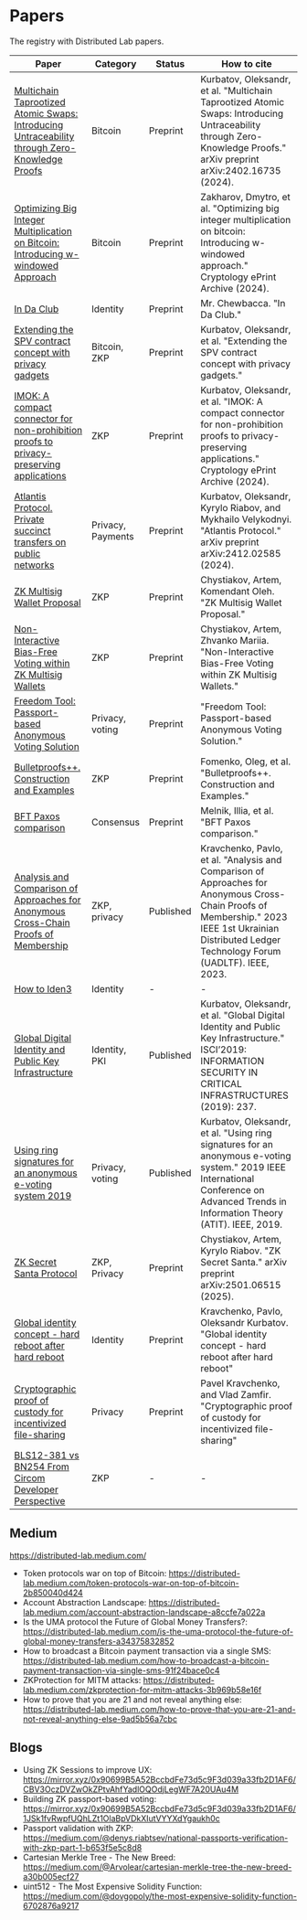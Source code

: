 # Papers

The registry with Distributed Lab papers.

| Paper |  Category |  Status | How to cite  | 
|---|---|---|---|
| [Multichain Taprootized Atomic Swaps: Introducing Untraceability through Zero-Knowledge Proofs](https://arxiv.org/abs/2402.16735) | Bitcoin | Preprint | Kurbatov, Oleksandr, et al. "Multichain Taprootized Atomic Swaps: Introducing Untraceability through Zero-Knowledge Proofs." arXiv preprint arXiv:2402.16735 (2024). |
| [Optimizing Big Integer Multiplication on Bitcoin: Introducing w-windowed Approach](https://eprint.iacr.org/2024/1236.pdf) | Bitcoin | Preprint | Zakharov, Dmytro, et al. "Optimizing big integer multiplication on bitcoin: Introducing w-windowed approach." Cryptology ePrint Archive (2024).
| [In Da Club](https://github.com/distributed-lab/papers/blob/main/in-da-club/In_Da_Club.pdf) | Identity | Preprint | Mr. Chewbacca. "In Da Club."
| [Extending the SPV contract concept with privacy gadgets](https://github.com/distributed-lab/papers/blob/main/spv/Extending_the_SPV_contract_concept_with_privacy_gadgets.pdf) | Bitcoin, ZKP | Preprint | Kurbatov, Oleksandr, et al. "Extending the SPV contract concept with privacy gadgets." |
| [IMOK: A compact connector for non-prohibition proofs to privacy-preserving applications](https://eprint.iacr.org/2024/1868) | ZKP | Preprint | Kurbatov, Oleksandr, et al. "IMOK: A compact connector for non-prohibition proofs to privacy-preserving applications." Cryptology ePrint Archive (2024).
| [Atlantis Protocol. Private succinct transfers on public networks](https://arxiv.org/pdf/2412.02585) | Privacy, Payments | Preprint | Kurbatov, Oleksandr, Kyrylo Riabov, and Mykhailo Velykodnyi. "Atlantis Protocol." arXiv preprint arXiv:2412.02585 (2024).
| [ZK Multisig Wallet Proposal](https://github.com/distributed-lab/papers/blob/main/zk-multisig/zk_multisig.pdf) | ZKP | Preprint | Chystiakov, Artem, Komendant Oleh. "ZK Multisig Wallet Proposal." |
| [Non-Interactive Bias-Free Voting within ZK Multisig Wallets](https://github.com/distributed-lab/papers/blob/main/zk-multisig/Non_Interactive_Bias_free_Voting_Within_ZK_Multisig_Wallets.pdf) | ZKP | Preprint | Chystiakov, Artem, Zhvanko Mariia. "Non-Interactive Bias-Free Voting within ZK Multisig Wallets." |
| [Freedom Tool: Passport-based Anonymous Voting Solution](https://github.com/distributed-lab/papers/blob/main/freedom-tool/Freedom_Tool.pdf) | Privacy, voting | Preprint | "Freedom Tool: Passport-based Anonymous Voting Solution."  
| [Bulletproofs++. Construction and Examples](https://github.com/distributed-lab/papers/blob/main/bulletproofs/Review_paper_on_BP.pdf) | ZKP | Preprint | Fomenko, Oleg, et al. "Bulletproofs++. Construction and Examples." |
| [BFT Paxos comparison](https://github.com/distributed-lab/papers/blob/main/bft-paxos/BFT_Paxos_comparison.pdf) | Consensus | Preprint | Melnik, Illia, et al. "BFT Paxos comparison."
| [Analysis and Comparison of Approaches for Anonymous Cross-Chain Proofs of Membership](https://ieeexplore.ieee.org/abstract/document/10549513) | ZKP, privacy  | Published  | Kravchenko, Pavlo, et al. "Analysis and Comparison of Approaches for Anonymous Cross-Chain Proofs of Membership." 2023 IEEE 1st Ukrainian Distributed Ledger Technology Forum (UADLTF). IEEE, 2023.  |
| [How to Iden3](https://github.com/distributed-lab/papers/blob/main/iden3/How-to-Iden3.pdf) |  Identity | - | - |
| [Global Digital Identity and Public Key Infrastructure](https://osf.io/u3bt4/download#page=238)  | Identity, PKI  | Published  | Kurbatov, Oleksandr, et al. "Global Digital Identity and Public Key Infrastructure." ISCI’2019: INFORMATION SECURITY IN CRITICAL INFRASTRUCTURES (2019): 237. |
| [Using ring signatures for an anonymous e-voting system 2019](https://ieeexplore.ieee.org/abstract/document/9030447) | Privacy, voting | Published | Kurbatov, Oleksandr, et al. "Using ring signatures for an anonymous e-voting system." 2019 IEEE International Conference on Advanced Trends in Information Theory (ATIT). IEEE, 2019. |
| [ZK Secret Santa Protocol](https://arxiv.org/pdf/2501.06515) | ZKP, Privacy | Preprint | Chystiakov, Artem, Kyrylo Riabov. "ZK Secret Santa." arXiv preprint arXiv:2501.06515 (2025). |
| [Global identity concept - hard reboot after hard reboot](https://docs.google.com/document/d/15TIrh6LLdHRT6ZPoNt75lPXpATOfATGQVqj-TxjKa5s/edit?tab=t.0#heading=h.ojfy14o6y8o8) | Identity | Preprint | Kravchenko, Pavlo, Oleksandr Kurbatov. "Global identity concept - hard reboot after hard reboot" |
| [Cryptographic proof of custody for incentivized file-sharing](https://docs.google.com/document/d/1F81ulKEZFPIGNEVRsx0H1gl2YRtf0mUMsX011BzSjnY/edit?tab=t.0#heading=h.690s2lxr6afk) | Privacy | Preprint | Pavel Kravchenko, and Vlad Zamfir. "Cryptographic proof of custody for incentivized file-sharing"|
| [BLS12-381 vs BN254 From Circom Developer Perspective](https://github.com/distributed-lab/papers/blob/main/circom/bls12_381_vs_bn254.pdf) | ZKP | - | - |

## Medium

https://distributed-lab.medium.com/

- Token protocols war on top of Bitcoin: https://distributed-lab.medium.com/token-protocols-war-on-top-of-bitcoin-2b850040d424
- Account Abstraction Landscape: https://distributed-lab.medium.com/account-abstraction-landscape-a8ccfe7a022a
- Is the UMA protocol the Future of Global Money Transfers?: https://distributed-lab.medium.com/is-the-uma-protocol-the-future-of-global-money-transfers-a34375832852
- How to broadcast a Bitcoin payment transaction via a single SMS: https://distributed-lab.medium.com/how-to-broadcast-a-bitcoin-payment-transaction-via-single-sms-91f24bace0c4
- ZKProtection for MITM attacks: https://distributed-lab.medium.com/zkprotection-for-mitm-attacks-3b969b58e16f
- How to prove that you are 21 and not reveal anything else: https://distributed-lab.medium.com/how-to-prove-that-you-are-21-and-not-reveal-anything-else-9ad5b56a7cbc

## Blogs

- Using ZK Sessions to improve UX: https://mirror.xyz/0x90699B5A52BccbdFe73d5c9F3d039a33fb2D1AF6/CBV3OczDVZwOkZPtvAhfYadlOQOdjLegWF7A20UAu4M
- Building ZK passport-based voting: https://mirror.xyz/0x90699B5A52BccbdFe73d5c9F3d039a33fb2D1AF6/1JSk1fvRwpfUQhLZt1OlaBpVDkXIutVYYXdYgaukh0c
- Passport validation with ZKP: https://medium.com/@denys.riabtsev/national-passports-verification-with-zkp-part-1-b653f5e5c8d8
- Cartesian Merkle Tree - The New Breed: https://medium.com/@Arvolear/cartesian-merkle-tree-the-new-breed-a30b005ecf27
- uint512 - The Most Expensive Solidity Function: https://medium.com/@dovgopoly/the-most-expensive-solidity-function-6702876a9217
